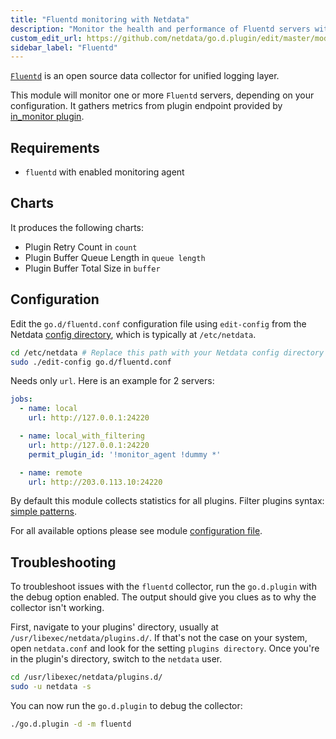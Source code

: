 ```yaml
---
title: "Fluentd monitoring with Netdata"
description: "Monitor the health and performance of Fluentd servers with zero configuration, per-second metric granularity, and interactive visualizations."
custom_edit_url: https://github.com/netdata/go.d.plugin/edit/master/modules/fluentd/README.md
sidebar_label: "Fluentd"
---
```




[`Fluentd`](https://www.fluentd.org/) is an open source data collector for unified logging layer.

This module will monitor one or more `Fluentd` servers, depending on your configuration. It gathers metrics from plugin
endpoint provided by [in_monitor plugin](https://docs.fluentd.org/v1.0/articles/monitoring-rest-api).

## Requirements

- `fluentd` with enabled monitoring agent

## Charts

It produces the following charts:

- Plugin Retry Count in `count`
- Plugin Buffer Queue Length in `queue length`
- Plugin Buffer Total Size in `buffer`

## Configuration

Edit the `go.d/fluentd.conf` configuration file using `edit-config` from the
Netdata [config directory](/docs/configure/nodes), which is typically at `/etc/netdata`.

```bash
cd /etc/netdata # Replace this path with your Netdata config directory
sudo ./edit-config go.d/fluentd.conf
```

Needs only `url`. Here is an example for 2 servers:

```yaml
jobs:
  - name: local
    url: http://127.0.0.1:24220

  - name: local_with_filtering
    url: http://127.0.0.1:24220
    permit_plugin_id: '!monitor_agent !dummy *'

  - name: remote
    url: http://203.0.113.10:24220
```

By default this module collects statistics for all plugins. Filter plugins
syntax: [simple patterns](https://docs.netdata.cloud/libnetdata/simple_pattern/).

For all available options please see
module [configuration file](https://github.com/netdata/go.d.plugin/blob/master/config/go.d/fluentd.conf).

## Troubleshooting

To troubleshoot issues with the `fluentd` collector, run the `go.d.plugin` with the debug option enabled. The output
should give you clues as to why the collector isn't working.

First, navigate to your plugins' directory, usually at `/usr/libexec/netdata/plugins.d/`. If that's not the case on your
system, open `netdata.conf` and look for the setting `plugins directory`. Once you're in the plugin's directory, switch
to the `netdata` user.

```bash
cd /usr/libexec/netdata/plugins.d/
sudo -u netdata -s
```

You can now run the `go.d.plugin` to debug the collector:

```bash
./go.d.plugin -d -m fluentd
```

